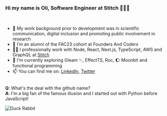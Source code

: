 ### Hi my name is Oli, Software Engineer at Stitch 🧑🏾‍💻
<br />

- 💾 My work background prior to development was in scientific communication, digital inclusion and promoting public involvement in research
- 🙌 I’m an alumni of the FAC23 cohort at Founders And Coders
- 💪🏽 I professionally work with Node, React, Next.js, TypeScript, AWS and GraphQL at [Stitch](https://www.stitchhealth.co/)
- 🌱 I'm currently exploring Gleam ✨, EffectTS, Roc, 🌔 Moonbit and functional programming
- 📫 You can find me on: [LinkedIn](https://www.linkedin.com/in/olilukejones), [Twitter](https://twitter.com/duck_rabbit_py)
<br />
<b>Q</b>: What's the deal with the github name?
<br />
<b>A</b>: I'm a big fan of the famous illusion and I started out with Python before JavaScript!

![Duck Rabbit](https://static.independent.co.uk/s3fs-public/thumbnails/image/2016/02/14/12/duck-rabbit.png?width=250)
<br />
